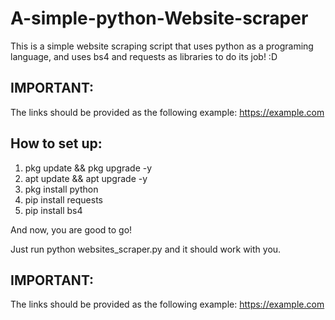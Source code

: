 # A-simple-python-Website-scraper
This is a simple website scraping script that uses python as a programing language, and uses bs4 and requests as libraries to do its job! :D

IMPORTANT:
---------
The links should be provided as the following example: https://example.com

How to set up:
--------------
1. pkg update && pkg upgrade -y
2. apt update && apt upgrade -y
3. pkg install python
4. pip install requests
5. pip install bs4

And now, you are good to go!

Just run python websites_scraper.py and it should work with you.

IMPORTANT:
---------
The links should be provided as the following example: https://example.com
